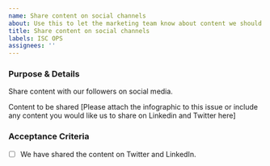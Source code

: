 ```yaml
---
name: Share content on social channels
about: Use this to let the marketing team know about content we should share on social channels
title: Share content on social channels
labels: ISC OPS
assignees: ''
---
```


### Purpose & Details
Share content with our followers on social media.

Content to be shared
[Please attach the infographic to this issue or include any content you would like us to share on Linkedin and Twitter here]

### Acceptance Criteria
 - [ ] We have shared the content on Twitter and LinkedIn.

